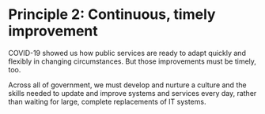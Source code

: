 # Principle 2: Continuous, timely improvement 

COVID-19 showed us how public services are ready to adapt quickly and flexibly in changing circumstances. But those improvements must be timely, too. 

Across all of government, we must develop and nurture a culture and the skills needed to update and improve systems and services every day, rather than waiting for large, complete replacements of IT systems.
